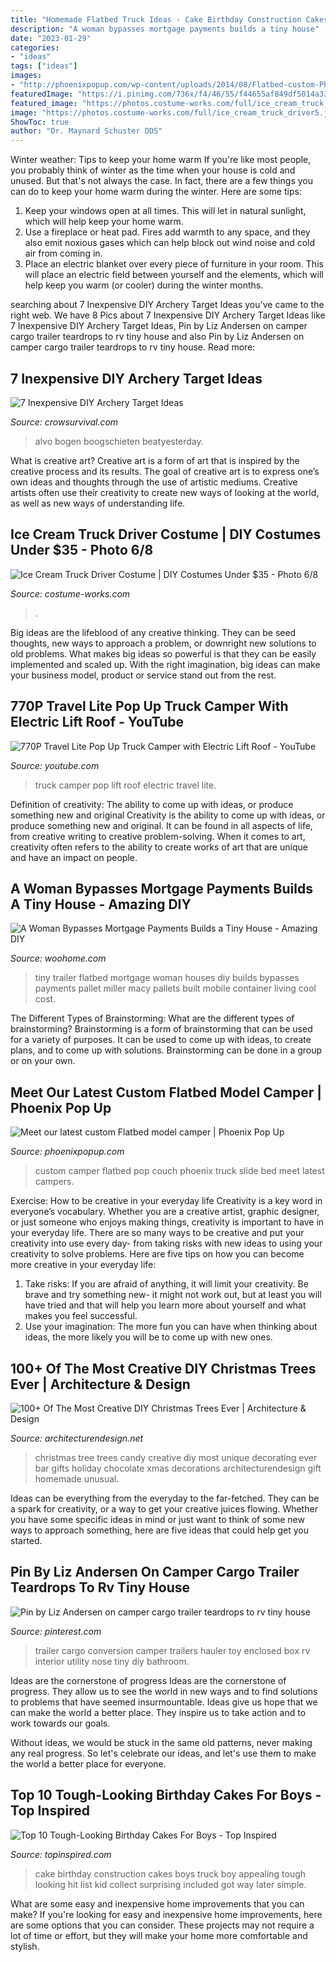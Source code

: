 ```yaml
---
title: "Homemade Flatbed Truck Ideas - Cake Birthday Construction Cakes Boys Truck Boy Appealing Tough Looking Hit List Kid Collect Surprising Included Got Way Later Simple"
description: "A woman bypasses mortgage payments builds a tiny house"
date: "2023-01-29"
categories:
- "ideas"
tags: ["ideas"]
images:
- "http://phoenixpopup.com/wp-content/uploads/2014/08/Flatbed-custom-Phoenix-Pop-Up-couch.jpg"
featuredImage: "https://i.pinimg.com/736x/f4/46/55/f44655af849df5014a330b206b3682e4.jpg"
featured_image: "https://photos.costume-works.com/full/ice_cream_truck_driver5.jpg"
image: "https://photos.costume-works.com/full/ice_cream_truck_driver5.jpg"
ShowToc: true
author: "Dr. Maynard Schuster DDS"
---
```



Winter weather: Tips to keep your home warm
If you're like most people, you probably think of winter as the time when your house is cold and unused. But that's not always the case. In fact, there are a few things you can do to keep your home warm during the winter. Here are some tips:
1) Keep your windows open at all times. This will let in natural sunlight, which will help keep your home warm.
2) Use a fireplace or heat pad. Fires add warmth to any space, and they also emit noxious gases which can help block out wind noise and cold air from coming in.
3) Place an electric blanket over every piece of furniture in your room. This will place an electric field between yourself and the elements, which will help keep you warm (or cooler) during the winter months.

	

		
searching about 7 Inexpensive DIY Archery Target Ideas you've came to the right web. We have 8 Pics about 7 Inexpensive DIY Archery Target Ideas like 7 Inexpensive DIY Archery Target Ideas, Pin by Liz Andersen on camper cargo trailer teardrops to rv tiny house and also Pin by Liz Andersen on camper cargo trailer teardrops to rv tiny house. Read more:
		
    
## 7 Inexpensive DIY Archery Target Ideas

<img loading=lazy src="https://crowsurvival.com/wp-content/uploads/2020/11/Inexpensive-DIY-Archery-Target-Ideas.jpg" onerror="this.onerror=null;this.src='https://tse1.mm.bing.net/th?id=OIP.iq4c-2Bd-7YnDAmhnmpfZwHaE8&amp;pid=15.1';" alt="7 Inexpensive DIY Archery Target Ideas">

_Source: crowsurvival.com_

>alvo bogen boogschieten beatyesterday. 

	

What is creative art?
Creative art is a form of art that is inspired by the creative process and its results. The goal of creative art is to express one’s own ideas and thoughts through the use of artistic mediums. Creative artists often use their creativity to create new ways of looking at the world, as well as new ways of understanding life.

    
## Ice Cream Truck Driver Costume | DIY Costumes Under $35 - Photo 6/8

<img loading=lazy src="https://photos.costume-works.com/full/ice_cream_truck_driver5.jpg" onerror="this.onerror=null;this.src='https://tse1.mm.bing.net/th?id=OIP.M--puH-bAIOEcIEt6-S50wHaJ3&amp;pid=15.1';" alt="Ice Cream Truck Driver Costume | DIY Costumes Under $35 - Photo 6/8">

_Source: costume-works.com_

>. 

	

Big ideas are the lifeblood of any creative thinking. They can be seed thoughts, new ways to approach a problem, or downright new solutions to old problems. What makes big ideas so powerful is that they can be easily implemented and scaled up. With the right imagination, big ideas can make your business model, product or service stand out from the rest.

    
## 770P Travel Lite Pop Up Truck Camper With Electric Lift Roof - YouTube

<img loading=lazy src="http://i1.ytimg.com/vi/eEBKoHbtC0o/maxresdefault.jpg" onerror="this.onerror=null;this.src='https://tse2.mm.bing.net/th?id=OIP.u1VBbgYL6-ulZdDzngD4pAHaEK&amp;pid=15.1';" alt="770P Travel Lite Pop Up Truck Camper with Electric Lift Roof - YouTube">

_Source: youtube.com_

>truck camper pop lift roof electric travel lite. 

	

Definition of creativity: The ability to come up with ideas, or produce something new and original
Creativity is the ability to come up with ideas, or produce something new and original. It can be found in all aspects of life, from creative writing to creative problem-solving. When it comes to art, creativity often refers to the ability to create works of art that are unique and have an impact on people.

    
## A Woman Bypasses Mortgage Payments Builds A Tiny House - Amazing DIY

<img loading=lazy src="http://www.woohome.com/wp-content/uploads/2014/04/Tiny-House-On-A-Flatbed-Trailer-4.jpg" onerror="this.onerror=null;this.src='https://tse1.mm.bing.net/th?id=OIP.sn9qrlM6iRWVKgJlnC5p5AHaE7&amp;pid=15.1';" alt="A Woman Bypasses Mortgage Payments Builds a Tiny House - Amazing DIY">

_Source: woohome.com_

>tiny trailer flatbed mortgage woman houses diy builds bypasses payments pallet miller macy pallets built mobile container living cool cost. 

	

The Different Types of Brainstorming: What are the different types of brainstorming?
Brainstorming is a form of brainstorming that can be used for a variety of purposes. It can be used to come up with ideas, to create plans, and to come up with solutions. Brainstorming can be done in a group or on your own.

    
## Meet Our Latest Custom Flatbed Model Camper | Phoenix Pop Up

<img loading=lazy src="http://phoenixpopup.com/wp-content/uploads/2014/08/Flatbed-custom-Phoenix-Pop-Up-couch.jpg" onerror="this.onerror=null;this.src='https://tse2.mm.bing.net/th?id=OIP.GG07etHFZVmqL6XZiNWY1QHaFi&amp;pid=15.1';" alt="Meet our latest custom Flatbed model camper | Phoenix Pop Up">

_Source: phoenixpopup.com_

>custom camper flatbed pop couch phoenix truck slide bed meet latest campers. 

	

Exercise: How to be creative in your everyday life
Creativity is a key word in everyone’s vocabulary. Whether you are a creative artist, graphic designer, or just someone who enjoys making things, creativity is important to have in your everyday life. There are so many ways to be creative and put your creativity into use every day- from taking risks with new ideas to using your creativity to solve problems. Here are five tips on how you can become more creative in your everyday life: 
1. Take risks: If you are afraid of anything, it will limit your creativity. Be brave and try something new- it might not work out, but at least you will have tried and that will help you learn more about yourself and what makes you feel successful. 
2. Use your imagination: The more fun you can have when thinking about ideas, the more likely you will be to come up with new ones.

    
## 100+ Of The Most Creative DIY Christmas Trees Ever | Architecture &amp; Design

<img loading=lazy src="https://cdn.architecturendesign.net/wp-content/uploads/2015/12/AD-100-Of-The-Most-Creative-Christmas-Trees-Ever-51.jpg" onerror="this.onerror=null;this.src='https://tse4.mm.bing.net/th?id=OIP.Ul4DMrjQ53zfDE7mi4UcEgHaLW&amp;pid=15.1';" alt="100+ Of The Most Creative DIY Christmas Trees Ever | Architecture &amp; Design">

_Source: architecturendesign.net_

>christmas tree trees candy creative diy most unique decorating ever bar gifts holiday chocolate xmas decorations architecturendesign gift homemade unusual. 

	

Ideas can be everything from the everyday to the far-fetched. They can be a spark for creativity, or a way to get your creative juices flowing. Whether you have some specific ideas in mind or just want to think of some new ways to approach something, here are five ideas that could help get you started.

    
## Pin By Liz Andersen On Camper Cargo Trailer Teardrops To Rv Tiny House

<img loading=lazy src="https://i.pinimg.com/736x/f4/46/55/f44655af849df5014a330b206b3682e4.jpg" onerror="this.onerror=null;this.src='https://tse1.mm.bing.net/th?id=OIP.rWiyR1r_-OmIyKAwkEA3gwHaFj&amp;pid=15.1';" alt="Pin by Liz Andersen on camper cargo trailer teardrops to rv tiny house">

_Source: pinterest.com_

>trailer cargo conversion camper trailers hauler toy enclosed box rv interior utility nose tiny diy bathroom. 

	

Ideas are the cornerstone of progress
Ideas are the cornerstone of progress. They allow us to see the world in new ways and to find solutions to problems that have seemed insurmountable.
Ideas give us hope that we can make the world a better place. They inspire us to take action and to work towards our goals.

Without ideas, we would be stuck in the same old patterns, never making any real progress. So let's celebrate our ideas, and let's use them to make the world a better place for everyone.

    
## Top 10 Tough-Looking Birthday Cakes For Boys - Top Inspired

<img loading=lazy src="https://www.topinspired.com/wp-content/uploads/2014/01/Construction-Truck-Birthday-Cake.jpg" onerror="this.onerror=null;this.src='https://tse3.mm.bing.net/th?id=OIP.27EgP2brwNG7lecP5s8tkQHaF7&amp;pid=15.1';" alt="Top 10 Tough-Looking Birthday Cakes For Boys - Top Inspired">

_Source: topinspired.com_

>cake birthday construction cakes boys truck boy appealing tough looking hit list kid collect surprising included got way later simple. 

	

What are some easy and inexpensive home improvements that you can make?
If you're looking for easy and inexpensive home improvements, here are some options that you can consider. These projects may not require a lot of time or effort, but they will make your home more comfortable and stylish.

